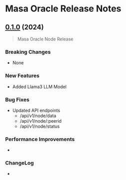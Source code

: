 # Masa Oracle Release Notes

## [0.1.0](https://github.com/masa-finance/masa-oracle/releases) (2024)

> Masa Oracle Node Release

### Breaking Changes

* None

### New Features

* Added Llama3 LLM Model

### Bug Fixes

* Updated API endpoints
  * /api/v1/node/data
  * /api/v1/node/:peerid
  * /api/v1/node/status

### Performance Improvements

*

### ChangeLog

* 

